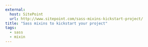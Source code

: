 ```yaml
---
external:
  host: SitePoint 
  url: http://www.sitepoint.com/sass-mixins-kickstart-project/
title: "Sass mixins to kickstart your project"
tags:
  - sass
  - mixin
---
```


